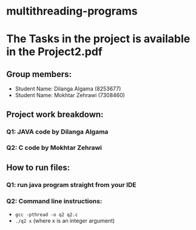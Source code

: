 # multithreading-programs

# The Tasks in the project is available in the Project2.pdf

## Group members:
+ Student Name: Dilanga Algama (8253677)
+ Student Name: Mokhtar Zehrawi (7308460)

## Project work breakdown:
### Q1: JAVA code by Dilanga Algama
### Q2: C code by Mokhtar Zehrawi

## How to run files:     
### Q1: run java program straight from your IDE

### Q2: Command line instructions:
+ `gcc -pthread -o q2 q2.c`
+ `./q2 x` (where x is an integer argument)
